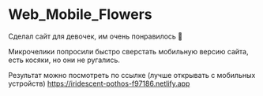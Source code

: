 # Web_Mobile_Flowers
Сделал сайт для девочек, им очень понравилось 🌺 

Микрочелики попросили быстро сверстать мобильную версию сайта, есть косяки, но они не ругались.  

Результат можно посмотреть по ссылке (лучше открывать с мобильных устройств) https://iridescent-pothos-f97186.netlify.app
